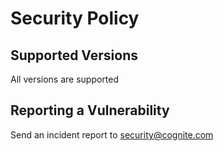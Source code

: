 # Security Policy

## Supported Versions

All versions are supported

## Reporting a Vulnerability

Send an incident report to security@cognite.com
